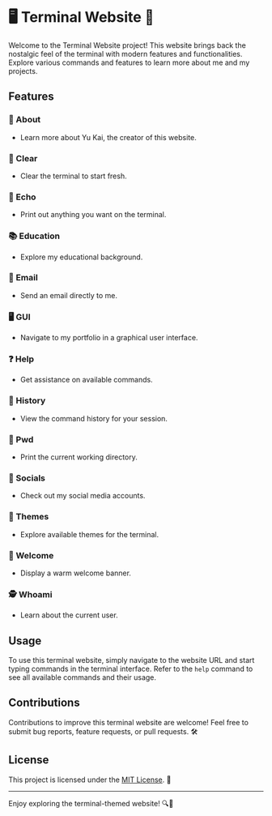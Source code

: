 # 🖥️ Terminal Website 🚀

Welcome to the Terminal Website project! This website brings back the nostalgic feel of the terminal with modern features and functionalities. Explore various commands and features to learn more about me and my projects.

## Features

### 💼 About
- Learn more about Yu Kai, the creator of this website.

### 🧹 Clear
- Clear the terminal to start fresh.

### 📢 Echo
- Print out anything you want on the terminal.

### 📚 Education
- Explore my educational background.

### 📧 Email
- Send an email directly to me.

### 🖥️ GUI
- Navigate to my portfolio in a graphical user interface.

### ❓ Help
- Get assistance on available commands.

### 📜 History
- View the command history for your session.

### 📂 Pwd
- Print the current working directory.

### 🔗 Socials
- Check out my social media accounts.

### 🎨 Themes
- Explore available themes for the terminal.

### 🎉 Welcome
- Display a warm welcome banner.

### 🕵️ Whoami
- Learn about the current user.

## Usage
To use this terminal website, simply navigate to the website URL and start typing commands in the terminal interface. Refer to the `help` command to see all available commands and their usage.

## Contributions
Contributions to improve this terminal website are welcome! Feel free to submit bug reports, feature requests, or pull requests. 🛠️

## License
This project is licensed under the [MIT License](LICENSE). 📜

---

Enjoy exploring the terminal-themed website! 🔍🚀
